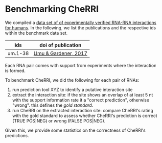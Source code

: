 # Benchmarking CheRRI

We compiled a [data set of of experimentally verified RNA-RNA interactions for humans](benchmark-data.xlsx).
In the following, we list the publications and the respective ids within the benchmark data set.

| ids | doi of publication |
| --- | ---- |
| um.1-38 | [Umu & Gardener, 2017](https://doi.org/10.1093/bioinformatics/btw728) |

Each RNA pair comes with support from experiments where the interaction is formed.

To benchmark CheRRI, we did the following for each pair of RNAs:

1. run prediction tool XYZ to identify a putative interaction site
2. extract the interaction site: if the site shows an overlap of at least 5 nt with the support information rate it a "correct prediction", otherwise "wrong". this defines the *gold standard*.
3. run CheRRI on the extracted interaction site: compare CheRRI's rating with the gold standard to assess whether CheRRI's prediction is correct (TRUE POS|NEG) or wrong (FALSE POS|NEG).

Given this, we provide some statistics on the correctness of CheRRI's predictions.
